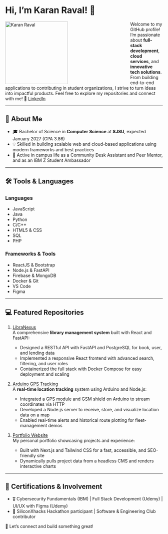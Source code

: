 # Hi, I’m Karan Raval! 👋  
<img src="photo1.jpg" alt="Karan Raval" width="200" align="left" style="margin-right: 200px;">

Welcome to my GitHub profile! I’m passionate about **full-stack development**, **cloud services**, and **innovative tech solutions**. From building end-to-end applications to contributing in student organizations, I strive to turn ideas into impactful products. Feel free to explore my repositories and connect with me! 💼 [LinkedIn](https://www.linkedin.com/in/karan-raval/)

  
---

  
## 🔗 About Me

- 🎓 Bachelor of Science in **Computer Science** at **SJSU**, expected January 2027 (GPA 3.86)  
- 💡 Skilled in building scalable web and cloud-based applications using modern frameworks and best practices  
- 🤝 Active in campus life as a Community Desk Assistant and Peer Mentor, and as an IBM Z Student Ambassador

  
---

  
## 🛠️ Tools & Languages

### **Languages**  
- JavaScript  
- Java  
- Python  
- C/C++  
- HTML5 & CSS  
- SQL  
- PHP  

### **Frameworks & Tools**  
- ReactJS & Bootstrap  
- Node.js & FastAPI  
- Firebase & MongoDB  
- Docker & Git  
- VS Code  
- Figma

  
---

  
## 💻 Featured Repositories

1. [LibraNexus](https://github.com/karan-raval/LibraNexus)  
   A comprehensive **library management system** built with React and FastAPI:  
   - Designed a RESTful API with FastAPI and PostgreSQL for book, user, and lending data  
   - Implemented a responsive React frontend with advanced search, filtering, and user roles  
   - Containerized the full stack with Docker Compose for easy deployment and scaling  

2. [Arduino GPS Tracking](https://github.com/karan-raval/Arduino-GPS-Tracker)  
   A **real-time location tracking** system using Arduino and Node.js:  
   - Integrated a GPS module and GSM shield on Arduino to stream coordinates via HTTP  
   - Developed a Node.js server to receive, store, and visualize location data on a map  
   - Enabled real-time alerts and historical route plotting for fleet-management demos  

3. [Portfolio Website](https://github.com/karan-raval/portfolio)  
   My personal portfolio showcasing projects and experience:  
   - Built with Next.js and Tailwind CSS for a fast, accessible, and SEO-friendly site  
   - Dynamically pulls project data from a headless CMS and renders interactive charts

  
---

  
## 📜 Certifications & Involvement

- 🎖️ Cybersecurity Fundamentals (IBM) | Full Stack Development (Udemy) | UI/UX with Figma (Udemy)  
- 🎯 SiliconXhacks Hackathon participant | Software & Engineering Club contributor  

🔗 Let’s connect and build something great!
